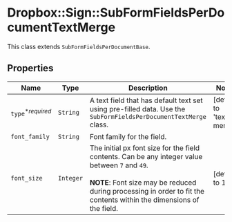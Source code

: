 # Dropbox::Sign::SubFormFieldsPerDocumentTextMerge

This class extends `SubFormFieldsPerDocumentBase`.

## Properties

| Name | Type | Description | Notes |
| ---- | ---- | ----------- | ----- |
| `type`<sup>*_required_</sup> | ```String``` |  A text field that has default text set using pre-filled data. Use the `SubFormFieldsPerDocumentTextMerge` class.  |  [default to 'text-merge'] |
| `font_family` | ```String``` |  Font family for the field.  |  |
| `font_size` | ```Integer``` |  The initial px font size for the field contents. Can be any integer value between `7` and `49`.<br><br>**NOTE**: Font size may be reduced during processing in order to fit the contents within the dimensions of the field.  |  [default to 12] |

